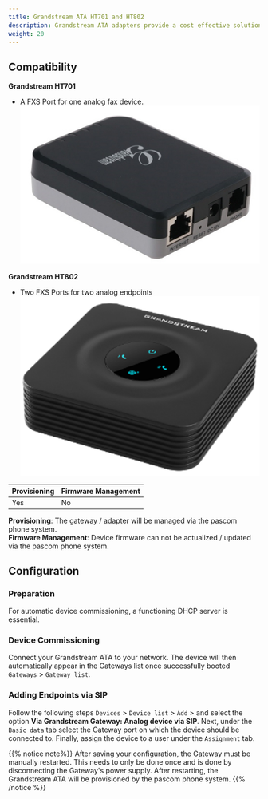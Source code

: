 ```yaml
---
title: Grandstream ATA HT701 and HT802
description: Grandstream ATA adapters provide a cost effective solution for integrating Analog technology such as Fax / Door Intercom systems etc into your pascom phone system.
weight: 20
---
```


## Compatibility

**Grandstream HT701**

- A FXS Port for one analog fax device.
![Grandstream HT701](grandstream_ht701.jpg?width=300px)


**Grandstream HT802**

- Two FXS Ports for two analog endpoints
![Grandstream HT802](grandstream_ht802.png?width=300px)


|Provisioning|Firmware Management|
|---|---|
|Yes|No|

**Provisioning**: The gateway / adapter will be managed via the pascom phone system.<br>
**Firmware Management**: Device firmware can not be actualized / updated via the pascom phone system.<br>


## Configuration

### Preparation

For automatic device commissioning, a functioning DHCP server is essential.

### Device Commissioning

Connect your Grandstream ATA to your network. The device will then automatically appear in the Gateways list once successfully booted `Gateways` > `Gateway list`.

<!--FIXME steckersymbol, status?-->

### Adding Endpoints via SIP

Follow the following steps `Devices` > `Device list` > `Add` > and select the option **Via Grandstream Gateway: Analog device via SIP**.
Next, under the `Basic data` tab select the Gateway port on which the device should be connected to. Finally, assign the device to a user under the `Assignment` tab.

{{% notice note%}}
After saving your configuration, the Gateway must be manually restarted. This needs to only be done once and is done by disconnecting the Gateway's power supply. After restarting, the Grandstream ATA will be provisioned by the pascom phone system.
{{% /notice %}}
